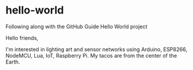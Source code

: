 # hello-world
Following along with the GitHub Guide Hello World project

Hello friends,

I'm interested in lighting art and sensor networks using Arduino, ESP8266, NodeMCU, Lua, IoT, Raspberry Pi.
My tacos are from the center of the Earth.

